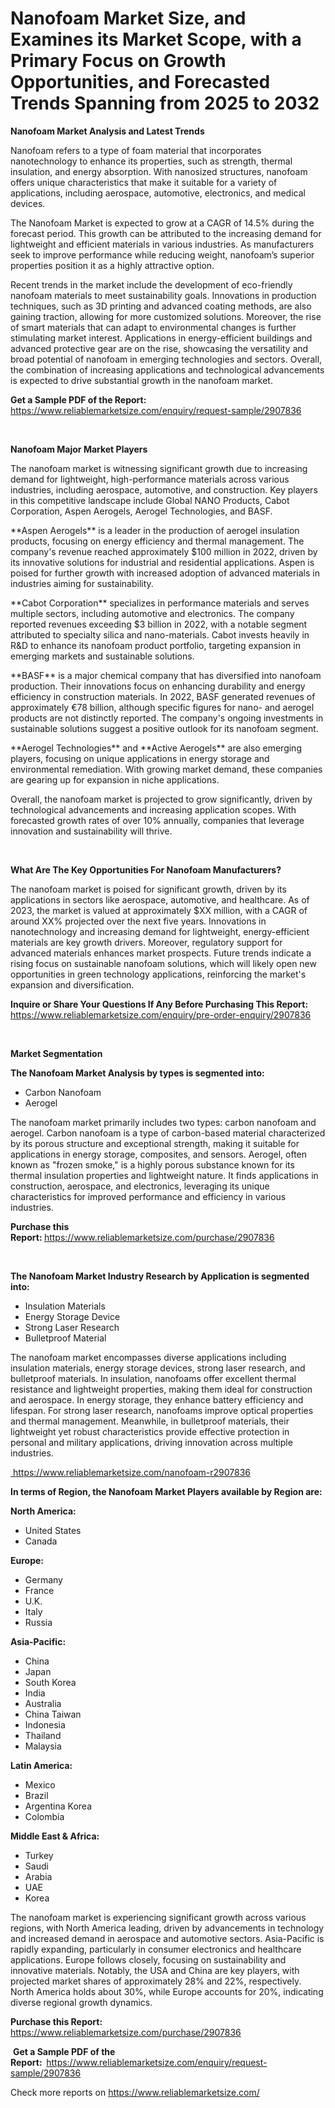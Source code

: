 <p><h1>Nanofoam Market Size, and Examines its Market Scope, with a Primary Focus on Growth Opportunities, and Forecasted Trends Spanning from 2025 to 2032</h1></p><p><strong>Nanofoam Market Analysis and Latest Trends</strong></p>
<p><p>Nanofoam refers to a type of foam material that incorporates nanotechnology to enhance its properties, such as strength, thermal insulation, and energy absorption. With nanosized structures, nanofoam offers unique characteristics that make it suitable for a variety of applications, including aerospace, automotive, electronics, and medical devices.</p><p>The Nanofoam Market is expected to grow at a CAGR of 14.5% during the forecast period. This growth can be attributed to the increasing demand for lightweight and efficient materials in various industries. As manufacturers seek to improve performance while reducing weight, nanofoam’s superior properties position it as a highly attractive option.</p><p>Recent trends in the market include the development of eco-friendly nanofoam materials to meet sustainability goals. Innovations in production techniques, such as 3D printing and advanced coating methods, are also gaining traction, allowing for more customized solutions. Moreover, the rise of smart materials that can adapt to environmental changes is further stimulating market interest. Applications in energy-efficient buildings and advanced protective gear are on the rise, showcasing the versatility and broad potential of nanofoam in emerging technologies and sectors. Overall, the combination of increasing applications and technological advancements is expected to drive substantial growth in the nanofoam market.</p></p>
<p><strong>Get a Sample PDF of the Report:&nbsp;</strong> <a href="https://www.reliablemarketsize.com/enquiry/request-sample/2907836?utm_campaign=3112&utm_medium=2&utm_source=Github&utm_content=ia&utm_term=12032025&utm_id=nanofoam">https://www.reliablemarketsize.com/enquiry/request-sample/2907836</a></p>
<p>&nbsp;</p>
<p><strong>Nanofoam Major Market Players</strong></p>
<p><p>The nanofoam market is witnessing significant growth due to increasing demand for lightweight, high-performance materials across various industries, including aerospace, automotive, and construction. Key players in this competitive landscape include Global NANO Products, Cabot Corporation, Aspen Aerogels, Aerogel Technologies, and BASF.</p><p>**Aspen Aerogels** is a leader in the production of aerogel insulation products, focusing on energy efficiency and thermal management. The company's revenue reached approximately $100 million in 2022, driven by its innovative solutions for industrial and residential applications. Aspen is poised for further growth with increased adoption of advanced materials in industries aiming for sustainability.</p><p>**Cabot Corporation** specializes in performance materials and serves multiple sectors, including automotive and electronics. The company reported revenues exceeding $3 billion in 2022, with a notable segment attributed to specialty silica and nano-materials. Cabot invests heavily in R&D to enhance its nanofoam product portfolio, targeting expansion in emerging markets and sustainable solutions.</p><p>**BASF** is a major chemical company that has diversified into nanofoam production. Their innovations focus on enhancing durability and energy efficiency in construction materials. In 2022, BASF generated revenues of approximately €78 billion, although specific figures for nano- and aerogel products are not distinctly reported. The company's ongoing investments in sustainable solutions suggest a positive outlook for its nanofoam segment.</p><p>**Aerogel Technologies** and **Active Aerogels** are also emerging players, focusing on unique applications in energy storage and environmental remediation. With growing market demand, these companies are gearing up for expansion in niche applications.</p><p>Overall, the nanofoam market is projected to grow significantly, driven by technological advancements and increasing application scopes. With forecasted growth rates of over 10% annually, companies that leverage innovation and sustainability will thrive.</p></p>
<p>&nbsp;</p>
<p><strong>What Are The Key Opportunities For Nanofoam Manufacturers?</strong></p>
<p><p>The nanofoam market is poised for significant growth, driven by its applications in sectors like aerospace, automotive, and healthcare. As of 2023, the market is valued at approximately $XX million, with a CAGR of around XX% projected over the next five years. Innovations in nanotechnology and increasing demand for lightweight, energy-efficient materials are key growth drivers. Moreover, regulatory support for advanced materials enhances market prospects. Future trends indicate a rising focus on sustainable nanofoam solutions, which will likely open new opportunities in green technology applications, reinforcing the market's expansion and diversification.</p></p>
<p><strong>Inquire or Share Your Questions If Any Before Purchasing This Report:</strong> <a href="https://www.reliablemarketsize.com/enquiry/pre-order-enquiry/2907836?utm_campaign=3112&utm_medium=2&utm_source=Github&utm_content=ia&utm_term=12032025&utm_id=nanofoam">https://www.reliablemarketsize.com/enquiry/pre-order-enquiry/2907836</a></p>
<p>&nbsp;</p>
<p><strong>Market Segmentation</strong></p>
<p><strong>The Nanofoam Market Analysis by types is segmented into:</strong></p>
<p><ul><li>Carbon Nanofoam</li><li>Aerogel</li></ul></p>
<p><p>The nanofoam market primarily includes two types: carbon nanofoam and aerogel. Carbon nanofoam is a type of carbon-based material characterized by its porous structure and exceptional strength, making it suitable for applications in energy storage, composites, and sensors. Aerogel, often known as "frozen smoke," is a highly porous substance known for its thermal insulation properties and lightweight nature. It finds applications in construction, aerospace, and electronics, leveraging its unique characteristics for improved performance and efficiency in various industries.</p></p>
<p><strong>Purchase this Report:&nbsp;</strong><a href="https://www.reliablemarketsize.com/purchase/2907836?utm_campaign=3112&utm_medium=2&utm_source=Github&utm_content=ia&utm_term=12032025&utm_id=nanofoam">https://www.reliablemarketsize.com/purchase/2907836</a></p>
<p>&nbsp;</p>
<p><strong>The Nanofoam Market Industry Research by Application is segmented into:</strong></p>
<p><ul><li>Insulation Materials</li><li>Energy Storage Device</li><li>Strong Laser Research</li><li>Bulletproof Material</li></ul></p>
<p><p>The nanofoam market encompasses diverse applications including insulation materials, energy storage devices, strong laser research, and bulletproof materials. In insulation, nanofoams offer excellent thermal resistance and lightweight properties, making them ideal for construction and aerospace. In energy storage, they enhance battery efficiency and lifespan. For strong laser research, nanofoams improve optical properties and thermal management. Meanwhile, in bulletproof materials, their lightweight yet robust characteristics provide effective protection in personal and military applications, driving innovation across multiple industries.</p></p>
<p><a href="https://www.reliablemarketsize.com/nanofoam-r2907836?utm_campaign=3112&utm_medium=2&utm_source=Github&utm_content=ia&utm_term=12032025&utm_id=nanofoam">&nbsp;https://www.reliablemarketsize.com/nanofoam-r2907836</a></p>
<p><strong>In terms of Region, the Nanofoam Market Players available by Region are:</strong></p>
<p>
    <p> <strong> North America: </strong>
        <ul>
            <li>United States</li>
            <li>Canada</li>
        </ul>
        </p> 
    <p> <strong> Europe: </strong>
        <ul>
            <li>Germany</li>
            <li>France</li>
            <li>U.K.</li>
            <li>Italy</li>
            <li>Russia</li>
        </ul>
        </p> 
    <p> <strong> Asia-Pacific: </strong>
        <ul>
            <li>China</li>
            <li>Japan</li>
            <li>South Korea</li>
            <li>India</li>
            <li>Australia</li>
            <li>China Taiwan</li>
            <li>Indonesia</li>
            <li>Thailand</li>
            <li>Malaysia</li>
        </ul>
        </p> 
    <p> <strong> Latin America: </strong>
        <ul>
            <li>Mexico</li>
            <li>Brazil</li>
            <li>Argentina Korea</li>
            <li>Colombia</li>
        </ul>
        </p> 
    <p> <strong> Middle East & Africa: </strong>
        <ul>
            <li>Turkey</li>
            <li>Saudi</li>
            <li>Arabia</li>
            <li>UAE</li>
            <li>Korea</li>
        </ul>
    </p>
    </p>
<p><p>The nanofoam market is experiencing significant growth across various regions, with North America leading, driven by advancements in technology and increased demand in aerospace and automotive sectors. Asia-Pacific is rapidly expanding, particularly in consumer electronics and healthcare applications. Europe follows closely, focusing on sustainability and innovative materials. Notably, the USA and China are key players, with projected market shares of approximately 28% and 22%, respectively. North America holds about 30%, while Europe accounts for 20%, indicating diverse regional growth dynamics.</p></p>
<p><strong>Purchase this Report: </strong><a href="https://www.reliablemarketsize.com/purchase/2907836?utm_campaign=3112&utm_medium=2&utm_source=Github&utm_content=ia&utm_term=12032025&utm_id=nanofoam">https://www.reliablemarketsize.com/purchase/2907836</a></p>
<p>&nbsp;<strong>Get a Sample PDF of the Report:&nbsp;&nbsp;</strong><a href="https://www.reliablemarketsize.com/enquiry/request-sample/2907836?utm_campaign=3112&utm_medium=2&utm_source=Github&utm_content=ia&utm_term=12032025&utm_id=nanofoam">https://www.reliablemarketsize.com/enquiry/request-sample/2907836</a></p>
<p><strong></strong></p>
<p>Check more reports on <a href="https://www.reliablemarketsize.com/?utm_campaign=3112&utm_medium=2&utm_source=Github&utm_content=ia&utm_term=12032025&utm_id=nanofoam">https://www.reliablemarketsize.com/</a></p>